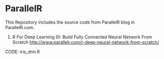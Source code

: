 # ParallelR

This Repository includes the source code from ParallelR blog in ParallelR.com.

1.  R For Deep Learning (I): Build Fully Connected Neural Network From Scratch
    http://www.parallelr.com/r-deep-neural-network-from-scratch/

CODE: iris_dnn.R 
